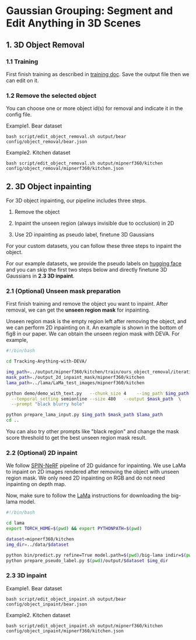 # Gaussian Grouping: Segment and Edit Anything in 3D Scenes

## 1. 3D Object Removal

### 1.1 Training

First finish training as described in [training doc](./train.md). Save the output file then we can edit on it.


### 1.2 Remove the selected object

You can choose one or more object id(s) for removal and indicate it in the config file.


Example1. Bear dataset
```
bash script/edit_object_removal.sh output/bear config/object_removal/bear.json
```

Example2. Kitchen dataset
```
bash script/edit_object_removal.sh output/mipnerf360/kitchen config/object_removal/mipnerf360/kitchen.json
```


## 2. 3D Object inpainting

For 3D object inpainting, our pipeline includes three steps.

1. Remove the object

2. Inpaint the unseen region (always invisible due to occlusion) in 2D

3. Use 2D inpainting as pseudo label, finetune 3D Gaussians

For your custom datasets, you can follow these three steps to inpaint the object.

For our example datasets, we provide the pseudo labels on [hugging face](https://huggingface.co/mqye/Gaussian-Grouping/tree/main/data) and you can skip the first two steps below and directly finetune 3D Gaussians in **2.3 3D inpaint**. 

### 2.1 (Optional) Unseen mask preparation

First finish training and remove the object you want to inpaint. After removal, we can get the **unseen region mask** for inpainting.

Unseen region mask is the empty region left after removing the object, and we can perform 2D inpainting on it. An example is shown in the bottom of fig8 in our paper. We can obtain the unseen region mask with DEVA. For example,

```bash
#!/bin/bash

cd Tracking-Anything-with-DEVA/

img_path=../output/mipnerf360/kitchen/train/ours_object_removal/iteration_30000/renders
mask_path=./output_2d_inpaint_mask/mipnerf360/kitchen
lama_path=../lama/LaMa_test_images/mipnerf360/kitchen

python demo/demo_with_text.py   --chunk_size 4    --img_path $img_path  --amp \
  --temporal_setting semionline --size 480   --output $mask_path  \
  --prompt "black blurry hole"

python prepare_lama_input.py $img_path $mask_path $lama_path
cd ..
```

You can also try other prompts like "black region" and change the mask score threshold to get the best unseen region mask result.



### 2.2 (Optional) 2D inpaint

We follow [SPIN-NeRF](https://github.com/SamsungLabs/SPIn-NeRF) pipeline of 2D guidance for inpainting. We use LaMa to inpaint on 2D images rendered after removing the object with unseen region mask. We only need 2D inpainting on RGB and do not need inpainting on depth map.

Now, make sure to follow the [LaMa](https://github.com/advimman/lama) instructions for downloading the big-lama model.

```bash
#!/bin/bash

cd lama
export TORCH_HOME=$(pwd) && export PYTHONPATH=$(pwd)

dataset=mipnerf360/kitchen
img_dir=../data/$dataset

python bin/predict.py refine=True model.path=$(pwd)/big-lama indir=$(pwd)/LaMa_test_images/$dataset outdir=$(pwd)/output/$dataset
python prepare_pseudo_label.py $(pwd)/output/$dataset $img_dir

```


### 2.3 3D inpaint
Example1. Bear dataset
```
bash script/edit_object_inpaint.sh output/bear config/object_inpaint/bear.json
```

Example2. Kitchen dataset
```
bash script/edit_object_inpaint.sh output/mipnerf360/kitchen config/object_inpaint/mipnerf360/kitchen.json
```
